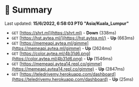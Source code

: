 # 📖 Summary
Last updated: **15/6/2022, 6:58:03 PTG "Asia/Kuala_Lumpur"**

- `GET` [https://shrt.ml](https://shrt.ml) - **Down** (338ms)
- `GET` [https://hst.aytea.ml/](https://hst.aytea.ml/) - **Up** (663ms)
- `GET` [https://memeapi.aytea.ml/gimme](https://memeapi.aytea.ml/gimme) - **Up** (2624ms)
- `GET` [https://color.aytea.ml/4b31d6.png](https://color.aytea.ml/4b31d6.png) - **Up** (1546ms)
- `GET` [https://memeapi.aytea14.repl.co/gimme](https://memeapi.aytea14.repl.co/gimme) - **Up** (2847ms)
- `GET` [https://teledrivemy.herokuapp.com/dashboard](https://teledrivemy.herokuapp.com/dashboard) - **Up** (25ms)
